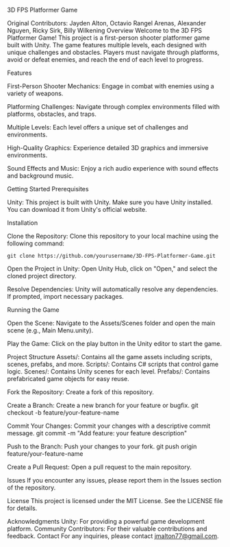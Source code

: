 3D FPS Platformer Game

Original Contributors: Jayden Alton, Octavio Rangel Arenas, Alexander Nguyen, Ricky Sirk, Billy Wilkening
Overview
Welcome to the 3D FPS Platformer Game! This project is a first-person shooter platformer game built with Unity. The game features multiple levels, each designed with unique challenges and obstacles. Players must navigate through platforms, avoid or defeat enemies, and reach the end of each level to progress.

Features
  
  First-Person Shooter Mechanics: Engage in combat with enemies using a variety of weapons.
  
  Platforming Challenges: Navigate through complex environments filled with platforms, obstacles, and traps.
  
  Multiple Levels: Each level offers a unique set of challenges and environments.
  
  High-Quality Graphics: Experience detailed 3D graphics and immersive environments.
  
  Sound Effects and Music: Enjoy a rich audio experience with sound effects and background music.

Getting Started
  Prerequisites
  
  Unity: This project is built with Unity. Make sure you have Unity installed. You can download it from Unity's official website.
  
  Installation
  
  Clone the Repository: Clone this repository to your local machine using the following command:

    git clone https://github.com/yourusername/3D-FPS-Platformer-Game.git

  Open the Project in Unity: Open Unity Hub, click on "Open," and select the cloned project directory.
  
  Resolve Dependencies: Unity will automatically resolve any dependencies. If prompted, import necessary packages.
  
Running the Game
  
  Open the Scene: Navigate to the Assets/Scenes folder and open the main scene (e.g., Main Menu.unity).

  Play the Game: Click on the play button in the Unity editor to start the game.

Project Structure
  Assets/: Contains all the game assets including scripts, scenes, prefabs, and more.
  Scripts/: Contains C# scripts that control game logic.
  Scenes/: Contains Unity scenes for each level.
  Prefabs/: Contains prefabricated game objects for easy reuse.

Fork the Repository: Create a fork of this repository.
  
  Create a Branch: Create a new branch for your feature or bugfix.
    git checkout -b feature/your-feature-name

  Commit Your Changes: Commit your changes with a descriptive commit message.
    git commit -m "Add feature: your feature description"

  Push to the Branch: Push your changes to your fork.
    git push origin feature/your-feature-name

  Create a Pull Request: Open a pull request to the main repository.

Issues
If you encounter any issues, please report them in the Issues section of the repository.

License
This project is licensed under the MIT License. See the LICENSE file for details.

Acknowledgments
Unity: For providing a powerful game development platform.
Community Contributors: For their valuable contributions and feedback.
Contact
For any inquiries, please contact jmalton77@gmail.com.

